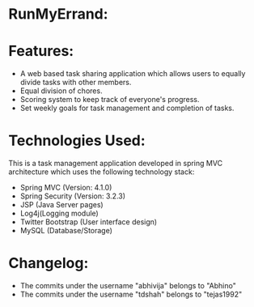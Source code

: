 # RunMyErrand:

# Features:
- A web based task sharing application which allows users to equally divide tasks with other members.
- Equal division of chores.
- Scoring system to keep track of everyone's progress.
- Set weekly goals for task management and completion of tasks.

# Technologies Used: 
This is a task management application developed in spring MVC architecture which uses the following technology stack:
- Spring MVC (Version: 4.1.0)
- Spring Security (Version: 3.2.3)
- JSP (Java Server pages)
- Log4j(Logging module)
- Twitter Bootstrap (User interface design)
- MySQL (Database/Storage)

# Changelog:
- The commits under the username "abhivija" belongs to "Abhino"
- The commits under the username "tdshah" belongs to "tejas1992"
